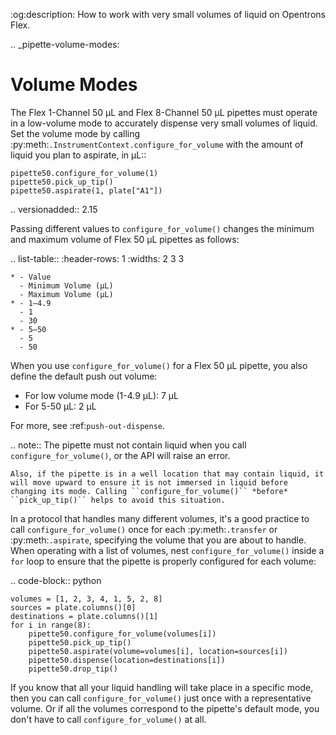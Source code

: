:og:description: How to work with very small volumes of liquid on Opentrons Flex.

.. _pipette-volume-modes:

Volume Modes
============

The Flex 1-Channel 50 µL and Flex 8-Channel 50 µL pipettes must operate in a low-volume mode to accurately dispense very small volumes of liquid. Set the volume mode by calling :py:meth:`.InstrumentContext.configure_for_volume` with the amount of liquid you plan to aspirate, in µL::

    pipette50.configure_for_volume(1)
    pipette50.pick_up_tip()
    pipette50.aspirate(1, plate["A1"])

.. versionadded:: 2.15

Passing different values to ``configure_for_volume()`` changes the minimum and maximum volume of Flex 50 µL pipettes as follows:

.. list-table::
    :header-rows: 1
    :widths: 2 3 3

    * - Value
      - Minimum Volume (µL)
      - Maximum Volume (µL)
    * - 1–4.9
      - 1
      - 30
    * - 5–50
      - 5
      - 50

When you use ``configure_for_volume()`` for a Flex 50 µL pipette, you also define the default push out volume:

* For low volume mode (1-4.9 µL): 7 µL
* For 5-50 µL: 2 µL

For more, see :ref:`push-out-dispense`.

.. note::
    The pipette must not contain liquid when you call ``configure_for_volume()``, or the API will raise an error.

    Also, if the pipette is in a well location that may contain liquid, it will move upward to ensure it is not immersed in liquid before changing its mode. Calling ``configure_for_volume()`` *before* ``pick_up_tip()`` helps to avoid this situation.

In a protocol that handles many different volumes, it's a good practice to call ``configure_for_volume()`` once for each :py:meth:`.transfer` or :py:meth:`.aspirate`, specifying the volume that you are about to handle. When operating with a list of volumes, nest ``configure_for_volume()`` inside a ``for`` loop to ensure that the pipette is properly configured for each volume:

.. code-block:: python

    volumes = [1, 2, 3, 4, 1, 5, 2, 8]
    sources = plate.columns()[0]
    destinations = plate.columns()[1]
    for i in range(8):
        pipette50.configure_for_volume(volumes[i])
        pipette50.pick_up_tip()
        pipette50.aspirate(volume=volumes[i], location=sources[i])
        pipette50.dispense(location=destinations[i])
        pipette50.drop_tip()

If you know that all your liquid handling will take place in a specific mode, then you can call ``configure_for_volume()`` just once with a representative volume. Or if all the volumes correspond to the pipette's default mode, you don't have to call ``configure_for_volume()`` at all.

